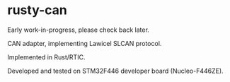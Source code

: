 # rusty-can

Early work-in-progress, please check back later.

CAN adapter, implementing Lawicel SLCAN protocol.

Implemented in Rust/RTIC.

Developed and tested on STM32F446 developer board (Nucleo-F446ZE).
